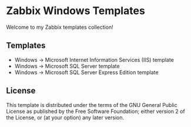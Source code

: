Zabbix Windows Templates
========================

Welcome to my Zabbix templates collection!

Templates
---------

 *  Windows -> Microsoft Internet Information Services (IIS) template
 *  Windows -> Microsoft SQL Server template
 *  Windows -> Microsoft SQL Server Express Edition template


License
-------

This template is distributed under the terms of the GNU General Public License as published by the Free Software Foundation; either version 2 of the  License, or (at your option) any later version.